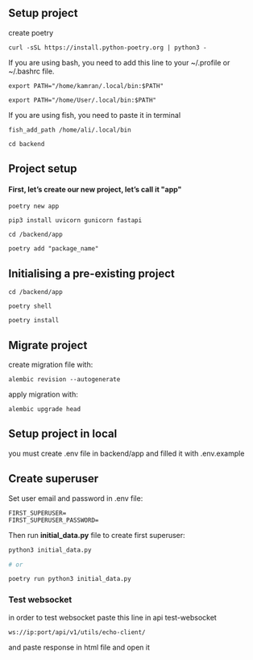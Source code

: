 ## Setup project
create poetry
```
curl -sSL https://install.python-poetry.org | python3 -
```
If you are using bash, you need to add this line to your ~/.profile or ~/.bashrc file.  
```
export PATH="/home/kamran/.local/bin:$PATH"
```
```
export PATH="/home/User/.local/bin:$PATH"
```
If you are using fish, you need to paste it in terminal
```
fish_add_path /home/ali/.local/bin
```
```
cd backend
```
## Project setup
#### First, let’s create our new project, let’s call it "app"
```
poetry new app
```
```
pip3 install uvicorn gunicorn fastapi
```
```
cd /backend/app
```
```
poetry add "package_name"
```
## Initialising a pre-existing project
```
cd /backend/app
```
```
poetry shell
```
```
poetry install
```
## Migrate project
create migration file with:
```
alembic revision --autogenerate
```
apply migration with:
```commandline
alembic upgrade head
```
## Setup project in local
you must create .env file in backend/app and filled it with .env.example

## Create superuser
Set user email and password in .env file:

```
FIRST_SUPERUSER=
FIRST_SUPERUSER_PASSWORD=
```

Then run __initial_data.py__ file to create first superuser:

```bash
python3 initial_data.py

# or

poetry run python3 initial_data.py
```

### Test websocket
in order to test websocket paste this line in api test-websocket
```commandline
ws://ip:port/api/v1/utils/echo-client/
```
and paste response in html file and open it
